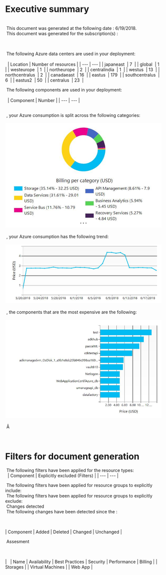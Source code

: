 # Executive summary 
  
    
 This document was generated at the following date : 6/19/2018.  
 This document was generated for the subscription(s) :  
 
  
    
 The following Azure data centers are used in your deployment:  
    
 
| Location | Number of resources |
| --- | --- |
| japaneast  | 7  |
| global  | 1  |
| westeurope  | 1  |
| northeurope  | 2  |
| centralindia  | 1  |
| westus  | 13  |
| northcentralus  | 2  |
| canadaeast  | 16  |
| eastus  | 179  |
| southcentralus  | 6  |
| eastus2  | 50  |
| centralus  | 23  |
  
 The following components are used in your deployment:  
    
 
| Component | Number |
| --- | --- |
  
    
 , your Azure consumption is split across the following categories:  
 ![Cloudockit](../assets/E43D8BD3FFCA4D51808B351C36CCFC4C.png)   
 , your Azure consumption has the following trend:  
 ![Cloudockit](../assets/54D6CCF3A9624FD3AB0F690A37D34596.png)   
 , the components that are the most expensive are the following:  
 ![Cloudockit](../assets/5BD6F54814B44F1CAB05DEBBF9C35C3B.png)   
 Â   
  
 
# Filters for document generation
  
 The following filters have been applied for the resource types:  
 
| Component |  Explicitly excluded (Filters) |
| --- | --- |
  
 The following filters have been applied for resource groups to explicitly include:   
 The following filters have been applied for resource groups to explicitly exclude:   
 Changes detected  
 The following changes have been detected since the :  
    
 

| Component | Added | Deleted | Changed | Unchanged |
  
 Assesment  
    
 

|   | Name | Availability | Best Practices | Security | Performance | Billing |
| Storages |
| Virtual Machines |
| Web App |
